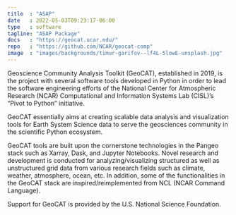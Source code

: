 ```yaml
---
title  : "ASAP"
date   : 2022-05-03T09:23:17-06:00
type   : software
tagline: "ASAP Package"
docs   : "https://geocat.ucar.edu/"
repo   : "https://github.com/NCAR/geocat-comp"
image  : "images/backgrounds/timur-garifov--lf4L-5lowE-unsplash.jpg"
---
```



Geoscience Community Analysis Toolkit (GeoCAT), established in 2019, is the 
project with several software tools developed in Python in order to lead the 
software engineering efforts of the National Center for Atmospheric Research 
(NCAR) Computational and Information Systems Lab (CISL)’s “Pivot to Python” 
initiative.

GeoCAT essentially aims at creating scalable data analysis and visualization 
tools for Earth System Science data to serve the geosciences community in the 
scientific Python ecosystem. 

GeoCAT tools are built upon the cornerstone technologies in the Pangeo stack 
such as Xarray, Dask, and Jupyter Notebooks. Novel research and development 
is conducted for analyzing/visualizing structured as well as unstructured 
grid data from various research fields such as climate, weather, atmosphere, 
ocean, etc. In addition, some of the functionalities in the GeoCAT stack are 
inspired/reimplemented from NCL (NCAR Command Language).

Support for GeoCAT is provided by the U.S. National Science Foundation.
